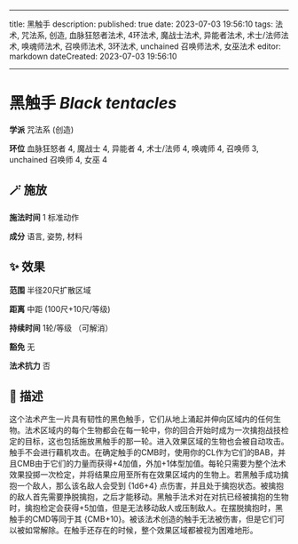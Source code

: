 
---
title: 黑触手
description: 
published: true
date: 2023-07-03 19:56:10
tags: 法术, 咒法系, 创造, 血脉狂怒者法术, 4环法术, 魔战士法术, 异能者法术, 术士/法师法术, 唤魂师法术, 召唤师法术, 3环法术, unchained 召唤师法术, 女巫法术
editor: markdown
dateCreated: 2023-07-03 19:56:10

---

# **黑触手** *Black tentacles*

**学派** 咒法系 (创造) 

**环位** 血脉狂怒者 4, 魔战士 4, 异能者 4, 术士/法师 4, 唤魂师 4, 召唤师 3, unchained 召唤师 4, 女巫 4

## 🪄 施放

**施法时间** 1 标准动作

**成分** 语言, 姿势, 材料

## ✨ 效果  

**范围** 半径20尺扩散区域

**距离** 中距 (100尺+10尺/等级)  

**持续时间** 1轮/等级 （可解消） 

**豁免** 无

**法术抗力** 否

## 📖 描述

这个法术产生一片具有韧性的黑色触手，它们从地上涌起并伸向区域内的任何生物。法术区域内的每个生物都会在每一轮中，你的回合开始时成为一次擒抱战技检定的目标，这也包括施放黑触手的那一轮。进入效果区域的生物也会被自动攻击。触手不会进行藉机攻击。在确定触手的CMB时，使用你的CL作为它们的BAB，并且CMB由于它们的力量而获得+4加值，外加+1体型加值。每轮只需要为整个法术效果投掷一次检定，并将结果应用至所有在效果区域内的生物上。若黑触手成功擒抱一个敌人，那么该名敌人会受到 {1d6+4} 点伤害，并且处于擒抱状态。被擒抱的敌人首先需要挣脱擒抱，之后才能移动。黑触手法术对在对抗已经被擒抱的生物时，擒抱检定会获得+5加值，但是无法移动敌人或压制敌人。在摆脱擒抱时，黑触手的CMD等同于其 {CMB+10}。被该法术创造的触手无法被伤害，但是它们可以被如常解除。在触手还存在的时候，整个效果区域都被视为困难地形。
    